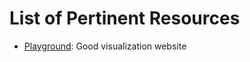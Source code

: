 # List of Pertinent Resources

* [Playground](http://playground.tensorflow.org/): Good visualization website
